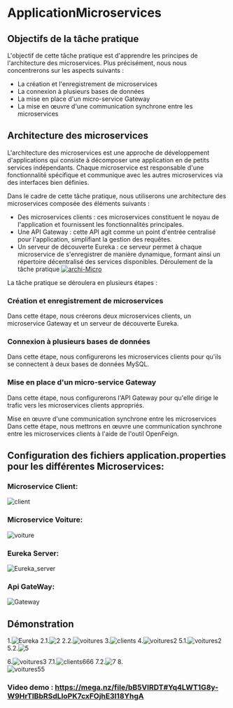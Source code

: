 # ApplicationMicroservices
## Objectifs de la tâche pratique

L'objectif de cette tâche pratique est d'apprendre les principes de l'architecture des microservices. Plus précisément, nous nous concentrerons sur les aspects suivants :

- La création et l'enregistrement de microservices
- La connexion à plusieurs bases de données
- La mise en place d'un micro-service Gateway
- La mise en œuvre d'une communication synchrone entre les microservices

## Architecture des microservices

L'architecture des microservices est une approche de développement d'applications qui consiste à décomposer une application en de petits services indépendants. Chaque microservice est responsable d'une fonctionnalité spécifique et communique avec les autres microservices via des interfaces bien définies.

Dans le cadre de cette tâche pratique, nous utiliserons une architecture des microservices composée des éléments suivants :

- Des microservices clients : ces microservices constituent le noyau de l'application et fournissent les fonctionnalités principales.
- Une API Gateway : cette API agit comme un point d'entrée centralisé pour l'application, simplifiant la gestion des requêtes.
- Un serveur de découverte Eureka : ce serveur permet à chaque microservice de s'enregistrer de manière dynamique, formant ainsi un répertoire décentralisé des services disponibles.
Déroulement de la tâche pratique
[
![archi-Micro](https://github.com/ElmansouriAMINE/applicationMicroservices/assets/101812229/bbb3fe68-6264-477d-a7b6-7dfc2defad18)
](url)

La tâche pratique se déroulera en plusieurs étapes :

### Création et enregistrement de microservices
Dans cette étape, nous créerons deux microservices clients, un microservice Gateway et un serveur de découverte Eureka.

### Connexion à plusieurs bases de données
Dans cette étape, nous configurerons les microservices clients pour qu'ils se connectent à deux bases de données MySQL.

### Mise en place d'un micro-service Gateway
Dans cette étape, nous configurerons l'API Gateway pour qu'elle dirige le trafic vers les microservices clients appropriés.

Mise en œuvre d'une communication synchrone entre les microservices
Dans cette étape, nous mettrons en œuvre une communication synchrone entre les microservices clients à l'aide de l'outil OpenFeign.

## Configuration des fichiers application.properties pour les différentes Microservices:
### Microservice Client:
![client](https://github.com/ElmansouriAMINE/MOROCCO-MONUMENTS-LOCATION-IDENTIFYING/assets/101812229/c45a51c4-96c9-4528-bb0b-1053f1b0fd0b)

### Microservice Voiture:
![voiture](https://github.com/ElmansouriAMINE/MOROCCO-MONUMENTS-LOCATION-IDENTIFYING/assets/101812229/6e4cf374-e784-46cc-ac1e-c3718694f9ba)

### Eureka Server:
![Eureka_server](https://github.com/ElmansouriAMINE/MOROCCO-MONUMENTS-LOCATION-IDENTIFYING/assets/101812229/b140f070-8925-4a59-a7f2-6e917c8a7e38)

### Api GateWay:
![Gateway](https://github.com/ElmansouriAMINE/MOROCCO-MONUMENTS-LOCATION-IDENTIFYING/assets/101812229/b0956306-3672-4109-8d77-cbb6336f6201)

## Démonstration
1.![Eureka](https://github.com/ElmansouriAMINE/applicationMicroservices/assets/101812229/7672b740-61a1-4573-995a-4cc0f56c0f99)
2.1.![2](https://github.com/ElmansouriAMINE/applicationMicroservices/assets/101812229/7443ca24-4907-40f5-984a-d48009ef790b)
2.2.![voitures](https://github.com/ElmansouriAMINE/applicationMicroservices/assets/101812229/3b469d2f-b58c-4dc3-8c43-869e8080b14b)
3.![clients](https://github.com/ElmansouriAMINE/applicationMicroservices/assets/101812229/c26bbe59-be4d-413b-9d3c-7baef1e00726)
4.![voitures2](https://github.com/ElmansouriAMINE/applicationMicroservices/assets/101812229/49f5fff8-8965-4353-aa8b-322d15d7785a)
5.1.![voitures2](https://github.com/ElmansouriAMINE/applicationMicroservices/assets/101812229/96a5d265-226e-4597-8262-bca3f9891445)
5.2.![5](https://github.com/ElmansouriAMINE/applicationMicroservices/assets/101812229/dd650c9e-866a-461c-8b55-166f2d96d1b9)

6.![voitures3](https://github.com/ElmansouriAMINE/applicationMicroservices/assets/101812229/31e6a186-031e-4723-bdc6-00530dacaa5e)
7.1.![clients666](https://github.com/ElmansouriAMINE/applicationMicroservices/assets/101812229/1b89d48c-087c-41be-b0e3-6cf27d2205ff)
7.2.![7](https://github.com/ElmansouriAMINE/applicationMicroservices/assets/101812229/b1f595bc-d7db-4fc4-a416-711963c39fb1)
8.\
![voitures55](https://github.com/ElmansouriAMINE/applicationMicroservices/assets/101812229/ab5bb9dc-0bd4-428d-ac98-c865202d85be)

### Video demo : https://mega.nz/file/bB5VlRDT#Yq4LWT1G8y-W9HrTIBbRSdLIoPK7cxFOjhE3I18YhgA








